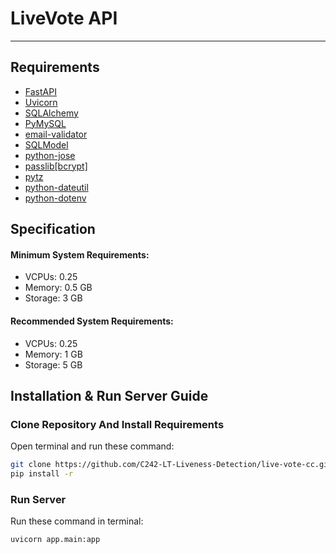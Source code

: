 # LiveVote API

---
## Requirements

- [FastAPI](https://fastapi.tiangolo.com)
- [Uvicorn](https://www.uvicorn.org)
- [SQLAlchemy](https://www.sqlalchemy.org)
- [PyMySQL](https://pypi.org/project/PyMySQL)
- [email-validator](https://pypi.org/project/email-validator)
- [SQLModel](https://sqlmodel.tiangolo.com)
- [python-jose](https://pypi.org/project/python-jose)
- [passlib[bcrypt]](https://pypi.org/project/passlib)
- [pytz](https://pypi.org/project/pytz)
- [python-dateutil](https://pypi.org/project/python-dateutil)
- [python-dotenv](https://pypi.org/project/python-dotenv)

## Specification

#### Minimum System Requirements:
- VCPUs: 0.25
- Memory: 0.5 GB
- Storage: 3 GB

#### Recommended System Requirements:
- VCPUs: 0.25
- Memory: 1 GB
- Storage: 5 GB

## Installation & Run Server Guide
### Clone Repository And Install Requirements
Open terminal and run these command:
```bash
git clone https://github.com/C242-LT-Liveness-Detection/live-vote-cc.git
pip install -r
```
### Run Server
Run these command in terminal:
```bash
uvicorn app.main:app
```